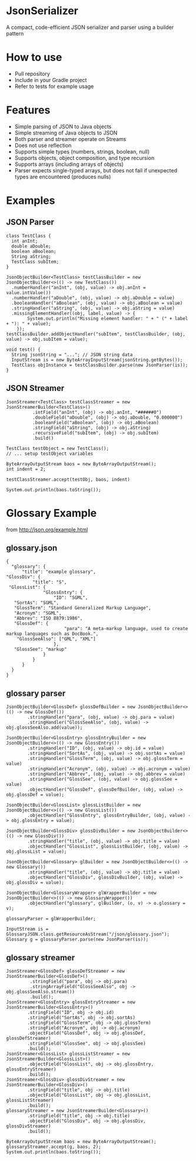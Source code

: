 # JsonSerializer
A compact, code-efficient JSON serializer and parser using a builder pattern

# How to use

* Pull repository
* Include in your Gradle project
* Refer to tests for example usage
 
# Features
* Simple parsing of JSON to Java objects
* Simple streaming of Java objects to JSON
* Both parser and streamer operate on Streams
* Does not use reflection
* Supports simple types (numbers, strings, boolean, null)
* Supports objects, object composition, and type recursion
* Supports arrays (including arrays of objects)
* Parser expects single-typed arrays, but does not fail if unexpected types are encountered (produces nulls)

# Examples

## JSON Parser

    class TestClass {
      int anInt;
      double aDouble;
      boolean aBoolean;
      String aString;
      TestClass subItem;
    }

    JsonObjectBuilder<TestClass> testClassBuilder = new JsonObjectBuilder<>(() -> new TestClass())
      .numberHandler("anInt", (obj, value) -> obj.anInt = value.intValue())
      .numberHandler("aDouble", (obj, value) -> obj.aDouble = value)
      .booleanHandler("aBoolean", (obj, value) -> obj.aBoolean = value)
      .stringHandler("aString", (obj, value) -> obj.aString = value)
      .missingElementHandler((obj, label, value) -> {
            System.out.println("Missing element handler: " + " (" + label + "): " + value);
        });
    testClassBuilder.addObjectHandler("subItem", testClassBuilder, (obj, value) -> obj.subItem = value);

    void test() {
      String jsonString = "..."; // JSON string data
      InputStream is = new ByteArrayInputStream(jsonString.getBytes());
      TestClass objInstance = testClassBuilder.parse(new JsonParser(is));
    }

## JSON Streamer

    JsonStreamer<TestClass> testClassStreamer = new JsonStreamerBuilder<TestClass>()
              .intField("anInt", (obj) -> obj.anInt, "######0")
              .doubleField("aDouble", (obj) -> obj.aDouble, "0.000000")
              .booleanField("aBoolean", (obj) -> obj.aBoolean)
              .stringField("aString", (obj) -> obj.aString)
              .recursiveField("subItem", (obj) -> obj.subItem)
              .build()

    TestClass testObject = new TestClass();
    // ... setup testObject variables

    ByteArrayOutputStream baos = new ByteArrayOutputStream();
    int indent = 2;

    testClassStreamer.accept(testObj, baos, indent)

    System.out.println(baos.toString());
  
# Glossary Example

from http://json.org/example.html

## glossary.json

    {
      "glossary": {
          "title": "example glossary",
    "GlossDiv": {
              "title": "S",
     "GlossList": {
                  "GlossEntry": {
                      "ID": "SGML",
       "SortAs": "SGML",
       "GlossTerm": "Standard Generalized Markup Language",
       "Acronym": "SGML",
       "Abbrev": "ISO 8879:1986",
       "GlossDef": {
                          "para": "A meta-markup language, used to create markup languages such as DocBook.",
        "GlossSeeAlso": ["GML", "XML"]
                      },
       "GlossSee": "markup"
                  }
              }
          }
      }
    }

## glossary parser

    JsonObjectBuilder<GlossDef> glossDefBuilder = new JsonObjectBuilder<>(() -> new GlossDef())
            .stringHandler("para", (obj, value) -> obj.para = value)
            .stringHandler("GlossSeeAlso", (obj, value) -> obj.glossSeeAlso.add(value));

    JsonObjectBuilder<GlossEntry> glossEntryBuilder = new JsonObjectBuilder<>(() -> new GlossEntry())
            .stringHandler("ID", (obj, value) -> obj.id = value)
            .stringHandler("SortAs", (obj, value) -> obj.sortAs = value)
            .stringHandler("GlossTerm", (obj, value) -> obj.glossTerm = value)
            .stringHandler("Acronym", (obj, value) -> obj.acronym = value)
            .stringHandler("Abbrev", (obj, value) -> obj.abbrev = value)
            .stringHandler("GlossSee", (obj, value) -> obj.glossSee = value)
            .objectHandler("GlossDef", glossDefBuilder, (obj, value) -> obj.glossDef = value);

    JsonObjectBuilder<GlossList> glossListBuilder = new JsonObjectBuilder<>(() -> new GlossList())
            .objectHandler("GlossEntry", glossEntryBuilder, (obj, value) -> obj.glossEntry = value);

    JsonObjectBuilder<GlossDiv> glossDivBuilder = new JsonObjectBuilder<>(() -> new GlossDiv())
            .stringHandler("title", (obj, value) -> obj.title = value)
            .objectHandler("GlossList", glossListBuilder, (obj, value) -> obj.glossList = value);

    JsonObjectBuilder<Glossary> glBuilder = new JsonObjectBuilder<>(() -> new Glossary())
            .stringHandler("title", (obj, value) -> obj.title = value)
            .objectHandler("GlossDiv", glossDivBuilder, (obj, value) -> obj.glossDiv = value);

    JsonObjectBuilder<GlossaryWrapper> glWrapperBuilder = new JsonObjectBuilder<>(() -> new GlossaryWrapper())
            .objectHandler("glossary", glBuilder, (o, v) -> o.glossary = v);

    glossaryParser = glWrapperBuilder;
    
    InputStream is = GlossaryJSON.class.getResourceAsStream("/json/glossary.json");
    Glossary g = glossaryParser.parse(new JsonParser(is));
        
## glossary streamer

    JsonStreamer<GlossDef> glossDefStreamer = new JsonStreamerBuilder<GlossDef>()
             .stringField("para", obj -> obj.para)
             .stringArrayField("GlossSeeAlso", obj -> obj.glossSeeAlso.stream())
             .build();
    JsonStreamer<GlossEntry> glossEntryStreamer = new JsonStreamerBuilder<GlossEntry>()
            .stringField("ID", obj -> obj.id)
            .stringField("SortAs", obj -> obj.sortAs)
            .stringField("GlossTerm", obj -> obj.glossTerm)
            .stringField("Acronym", obj -> obj.acronym)
            .objectField("GlossDef", obj -> obj.glossDef, glossDefStreamer)
            .stringField("GlossSee", obj -> obj.glossSee)
            .build();
    JsonStreamer<GlossList> glossListStreamer = new JsonStreamerBuilder<GlossList>()
            .objectField("GlossList", obj -> obj.glossEntry, glossEntryStreamer)
            .build();
    JsonStreamer<GlossDiv> glossDivStreamer = new JsonStreamerBuilder<GlossDiv>()
            .stringField("title", obj -> obj.title)
            .objectField("GlossList", obj -> obj.glossList, glossListStreamer)
            .build();
    glossaryStreamer = new JsonStreamerBuilder<Glossary>()
            .stringField("title", obj -> obj.title)
            .objectField("GlossDiv", obj -> obj.glossDiv, glossDivStreamer)
            .build();
            
    ByteArrayOutputStream baos = new ByteArrayOutputStream();
    glossaryStreamer.accept(g, baos, 2);
    System.out.println(baos.toString());

